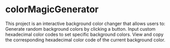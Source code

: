 # colorMagicGenerator
This project is an interactive background color changer that allows users to:  Generate random background colors by clicking a button. Input custom hexadecimal color codes to set specific background colors. View and copy the corresponding hexadecimal color code of the current background color.
